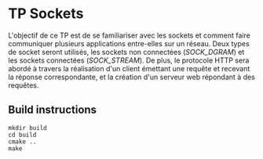 # TP Sockets #
L'objectif de ce TP est de se familiariser avec les sockets et comment faire communiquer plusieurs applications entre-elles sur un réseau. Deux types de socket seront utilisés, les sockets non connectées (*SOCK_DGRAM*) et les sockets connectées (*SOCK_STREAM*). De plus, le protocole HTTP sera abordé à travers la réalisation d'un client émettant une requête et recevant la réponse correspondante, et la création d'un serveur web répondant à des requêtes.

## Build instructions ##
    mkdir build
    cd build
    cmake ..
    make